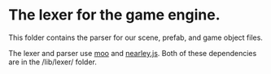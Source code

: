 # The lexer for the game engine.

This folder contains the parser for our scene, prefab, and game object files.

The lexer and parser use [moo](https://github.com/no-context/moo) and [nearley.js](https://nearley.js.org/). Both of these dependencies are in the /lib/lexer/ folder.

